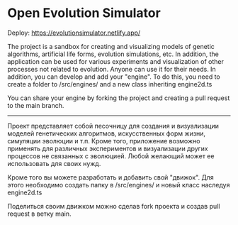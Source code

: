 # Open Evolution Simulator

Deploy: https://evolutionsimulator.netlify.app/

The project is a sandbox for creating and visualizing models of genetic algorithms,
artificial life forms, evolution simulations, etc. In addition, the application can be used for
various experiments and visualization of other processes not related to evolution.
Anyone can use it for their needs.
In addition, you can develop and add your "engine". To do this, you need to create a folder
to /src/engines/ and a new class inheriting engine2d.ts

You can share your engine by forking the project and creating a pull request to the main branch.

--- 

Проект представляет собой песочницу для создания и визуализации моделей генетических алгоритмов,
искусственных форм жизни, симуляции эволюции и т.п. Кроме того, приложение возможно применять для
различных экспериментов и визуализации других процессов не связанных с эволюцией.
Любой желающий может ее использовать для своих нужд.

Кроме того вы можете разработать и добавить свой "движок". Для этого необходимо создать папку
в /src/engines/ и новый класс наследуя engine2d.ts

Поделиться своим движком можно сделав fork проекта и создав pull request в ветку main.

